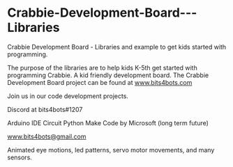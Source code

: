 # Crabbie-Development-Board---Libraries
Crabbie Development Board - Libraries and example to get kids started with programming. 

The purpose of the libraries are to help kids K-5th get started with programming Crabbie. A kid friendly development board.
The Crabbie Development Board project can be found at www.bits4bots.com

Join us in our code development projects.

Discord at bits4bots#1207

Arduino IDE
Circuit Python
Make Code by Microsoft (long term future)

www.bits4bots@gmail.com

Animated eye motions, led patterns, servo motor movements, and many sensors.
